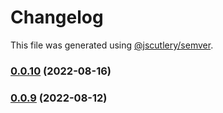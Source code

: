 # Changelog

This file was generated using [@jscutlery/semver](https://github.com/jscutlery/semver).

### [0.0.10](https://github.com/HausDAO/daohaus-monorepo/compare/daohaus-connect-feature@0.0.9...daohaus-connect-feature@0.0.10) (2022-08-16)

### [0.0.9](https://github.com/HausDAO/daohaus-monorepo/compare/daohaus-connect-feature@0.0.8...daohaus-connect-feature@0.0.9) (2022-08-12)
